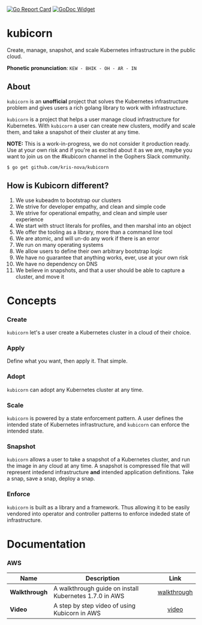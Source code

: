 [![Go Report Card](https://goreportcard.com/badge/github.com/kris-nova/klone)](https://goreportcard.com/report/github.com/nivenly/kamp)  [![GoDoc Widget]][GoDoc]

[GoDoc]: https://godoc.org/k8s.io/kops
[GoDoc Widget]: https://godoc.org/k8s.io/kops?status.svg

# kubicorn

Create, manage, snapshot, and scale Kubernetes infrastructure in the public cloud.

**Phonetic pronunciation**: `KEW - BHIK - OH - AR - IN`

## About

`kubicorn` is an **unofficial** project that solves the Kubernetes infrastructure problem and gives users a rich golang library to work with infrastructure.

`kubicorn` is a project that helps a user manage cloud infrastructure for Kubernetes.
With `kubicorn` a user can create new clusters, modify and scale them, and take a snapshot of their cluster at any time.

**NOTE:** This is a work-in-progress, we do not consider it production ready.
Use at your own risk and if you're as excited about it as we are, maybe you want to join us on the #kubicorn channel in the Gophers Slack community.

```
$ go get github.com/kris-nova/kubicorn
```
## How is Kubicorn different?

1) We use kubeadm to bootstrap our clusters
2) We strive for developer empathy, and clean and simple code
3) We strive for operational empathy, and clean and simple user experience
4) We start with struct literals for profiles, and then marshal into an object
5) We offer the tooling as a library, more than a command line tool
6) We are atomic, and will un-do any work if there is an error
7) We run on many operating systems
8) We allow users to define their own arbitrary bootstrap logic
9) We have no guarantee that anything works, ever, use at your own risk
10) We have no dependency on DNS
11) We believe in snapshots, and that a user should be able to capture a cluster, and move it

# Concepts

### Create

`kubicorn` let's a user create a Kubernetes cluster in a cloud of their choice.

### Apply

Define what you want, then apply it. That simple.

### Adopt

`kubicorn` can adopt any Kubernetes cluster at any time.

### Scale

`kubicorn` is powered by a state enforcement pattern.
A user defines the intended state of Kubernetes infrastructure, and `kubicorn` can enforce the intended state.

### Snapshot

`kubicorn` allows a user to take a snapshot of a Kubernetes cluster, and run the image in any cloud at any time.
A snapshot is compressed file that will represent intedend infrastructure **and** intended application definitions.
Take a snap, save a snap, deploy a snap.

### Enforce

`kubicorn` is built as a library and a framework. Thus allowing it to be easily vendored into operator and controller patterns to enforce indeded state of infrastructure.

# Documentation

### AWS

| Name                       | Description                                                 | Link                                                                   |
| ---------------------------| ----------------------------------------------------------- |:----------------------------------------------------------------------:|
| **Walkthrough**            | A walkthrough guide on install Kubernetes 1.7.0 in AWS      | [walkthrough](docs/aws/walkthrough.md)                                 |
| **Video**                  | A step by step video of using Kubicorn in AWS               | [video](https://www.useloom.com/share/a0afd5034e654b0b8d6785a5fa8ec754)|

